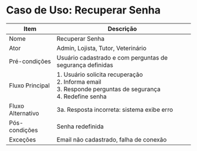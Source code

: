 # Caso de Uso: Recuperar Senha

| Item             | Descrição                                                                 |
|------------------|--------------------------------------------------------------------------|
| Nome             | Recuperar Senha                                                          |
| Ator             | Admin, Lojista, Tutor, Veterinário                                       |
| Pré-condições    | Usuário cadastrado e com perguntas de segurança definidas                |
| Fluxo Principal  | 1. Usuário solicita recuperação<br>2. Informa email<br>3. Responde perguntas de segurança<br>4. Redefine senha |
| Fluxo Alternativo| 3a. Resposta incorreta: sistema exibe erro                               |
| Pós-condições    | Senha redefinida                                                         |
| Exceções         | Email não cadastrado, falha de conexão                                   | 